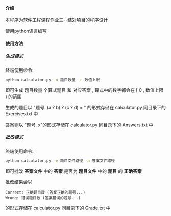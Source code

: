 #### 介绍

本程序为软件工程课程作业三--结对项目的程序设计

使用python语言编写

#### 使用方法

##### 生成模式

终端使用命令:

```cmd
python calculator.py -n 题目数量 -r 数值上限
```

即可生成 题目数量 个算式题目 和 对应答案 , 算式中的数字都会在 [ 0 , 数值上限 ) 的范围

生成的题目以  "题号. (a ? b)  ? (c ? d) = " 的形式存储在 calculator.py 同目录下的 Exercises.txt 中

答案则以 "题号. x"的形式存储在 calculator.py 同目录下的 Answers.txt 中

##### 批改模式

终端使用命令:

```cmd
python calculator.py -e 题目文件路径 -a 答案文件路径
```

即可批改  **答案文件**  中的  **答案**  是否为  **题目文件**  中的  **题目**  的  **正确答案**

批改结果会以

```
Correct: 正确题目数 (答案正确的题号...)
Wrong: 错误题目数 (答案错误的题号...)
```

的形式存储在 calculator.py 同目录下的 Grade.txt 中

